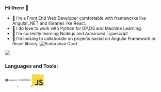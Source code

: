 ### Hi there 👋

- 🔭 I’m a Front End Web Developer comfortable with frameworks like Angular,.NET and libraries like React. 
- 🔭 I do love to work with Python for DP,DS and Machine Learning.
- 🌱 I’m currently learning Node.js and Advanced Typescript
- 👯 I’m looking to collaborate on projects based on Angular Framework or React library.
![Sudarshan Card](https://github-readme-stats.vercel.app/api?username=sudsrk&show_icons=true&theme=gotham)

![](https://komarev.com/ghpvc/?username=sudsrk&label=Profile%20views&color=3e9077)

<h3 align="left">Languages and Tools:</h3>
<p align="left"> <a href="https://angular.io" target="_blank"> <img src="https://raw.githubusercontent.com/devicons/devicon/master/icons/angularjs/angularjs-original-wordmark.svg" alt="angularjs" width="40" height="40"/> </a>
  <a href="https://expressjs.com" target="_blank"> <img src="https://raw.githubusercontent.com/devicons/devicon/master/icons/express/express-original-wordmark.svg" alt="express" width="40" height="40"/>
    <a href="https://developer.mozilla.org/en-US/docs/Web/JavaScript" target="_blank"> <img src="https://raw.githubusercontent.com/devicons/devicon/master/icons/javascript/javascript-original.svg" alt="javascript" width="40" height="40"/> </a> 
